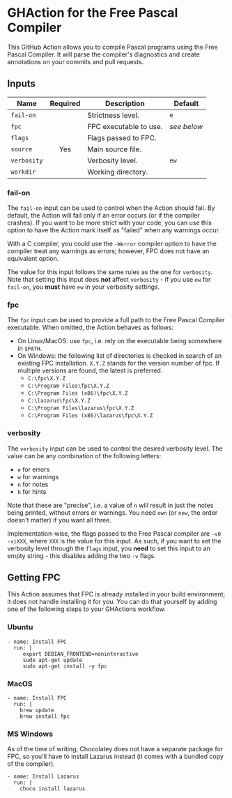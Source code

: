 # GHAction for the Free Pascal Compiler

This GitHub Action allows you to compile Pascal programs using the Free Pascal Compiler.
It will parse the compiler's diagnostics and create annotations on your commits and pull requests.

## Inputs

| Name        | Required | Description            | Default     |
| ----------- | :------: | ---------------------- | ----------- |
| `fail-on`   |          | Strictness level.      | `e`         |
| `fpc`       |          | FPC executable to use. | _see below_ |
| `flags`     |          | Flags passed to FPC.   |             |
| `source`    | Yes      | Main source file.      |             |
| `verbosity` |          | Verbosity level.       | `ew`        |
| `workdir`   |          | Working directory.     |             |

### fail-on

The `fail-on` input can be used to control when the Action should fail.
By default, the Action will fail only if an error occurs (or if the compiler crashes).
If you want to be more strict with your code, you can use this option to have the Action
mark itself as "failed" when any warnings occur.

With a C compiler, you could use the `-Werror` compiler option to have the compiler treat any
warnings as errors; however, FPC does not have an equivalent option.

The value for this input follows the same rules as the one for `verbosity`.
Note that setting this input does **not** affect `verbosity` - if you use `ew` for `fail-on`,
you **must** have `ew` in your verbosity settings.

### fpc

The `fpc` input can be used to provide a full path to the Free Pascal Compiler executable.
When omitted, the Action behaves as follows:
- On Linux/MacOS: use `fpc`, i.e. rely on the executable being somewhere in `$PATH`.
- On Windows: the following list of directories is checked in search of an existing FPC installation.
  `X.Y.Z` stands for the version number of fpc. If multiple versions are found, the latest is preferred.
  * `C:\fpc\X.Y.Z`
  * `C:\Program Files\fpc\X.Y.Z`
  * `C:\Program Files (x86)\fpc\X.Y.Z`
  * `C:\lazarus\fpc\X.Y.Z`
  * `C:\Program Files\lazarus\fpc\X.Y.Z`
  * `C:\Program Files (x86)\lazarus\fpc\X.Y.Z`

### verbosity

The `verbosity` input can be used to control the desired verbosity level.
The value can be any combination of the following letters:
- `e` for errors
- `w` for warnings
- `n` for notes
- `h` for hints

Note that these are "precise", i.e. a value of `n` will result in just the notes being printed,
without errors or warnings. You need `ewn` (or `new`, the order doesn't matter) if you want all three.

Implementation-wise, the flags passed to the Free Pascal compiler are `-v0 -viXXX`,
where `XXX` is the value for this input.
As such, if you want to set the verbosity level through the `flags` input,
you **need** to set this input to an empty string - this disables adding the two `-v` flags.

## Getting FPC

This Action assumes that FPC is already installed in your build environment; it does not handle
installing it for you. You can do that yourself by adding one of the following steps
to your GHActions workflow.

### Ubuntu

```
- name: Install FPC
  run: |
     export DEBIAN_FRONTEND=noninteractive
     sudo apt-get update
     sudo apt-get install -y fpc
```

### MacOS

```
- name: Install FPC
  run: |
    brew update
    brew install fpc
```

### MS Windows

As of the time of writing, Chocolatey does not have a separate package for FPC,
so you'll have to install Lazarus instead (it comes with a bundled copy of the compiler).

```
- name: Install Lazarus
  run: |
    choco install lazarus
```
